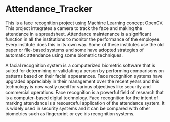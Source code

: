 # Attendance_Tracker
 This is a face recognition project using Machine Learning concept OpenCV. This project integrates a camera to track the face and making the attendance in a spreadsheet.
 Attendance maintenance is a significant function in all the institutions to monitor the performance of the employee. Every institute does this in its own way. Some of these institutes use the old paper or file-based systems and some have adopted strategies of automatic attendance using some biometric techniques. 

A facial recognition system is a computerized biometric software that is suited for determining or validating a person by performing comparisons on patterns based on their facial appearances. Face recognition systems have upgraded appreciably in their management over the recent years and this technology is now vastly used for various objectives like security and commercial operations. Face recognition is a powerful field of research that is a computer-based digital technology. Face recognition for the intent of marking attendance is a resourceful application of the attendance system. It is widely used in security systems and it can be compared with other biometrics such as fingerprint or eye iris recognition systems.

